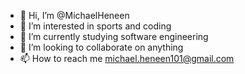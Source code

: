 - 👋 Hi, I’m @MichaelHeneen
- 👀 I’m interested in sports and coding
- 🌱 I’m currently studying software engineering
- 💞️ I’m looking to collaborate on anything
- 📫 How to reach me michael.heneen101@gmail.com

<!---
MichaelHeneen/MichaelHeneen is a ✨ special ✨ repository because its `README.md` (this file) appears on your GitHub profile.
You can click the Preview link to take a look at your changes.
--->
